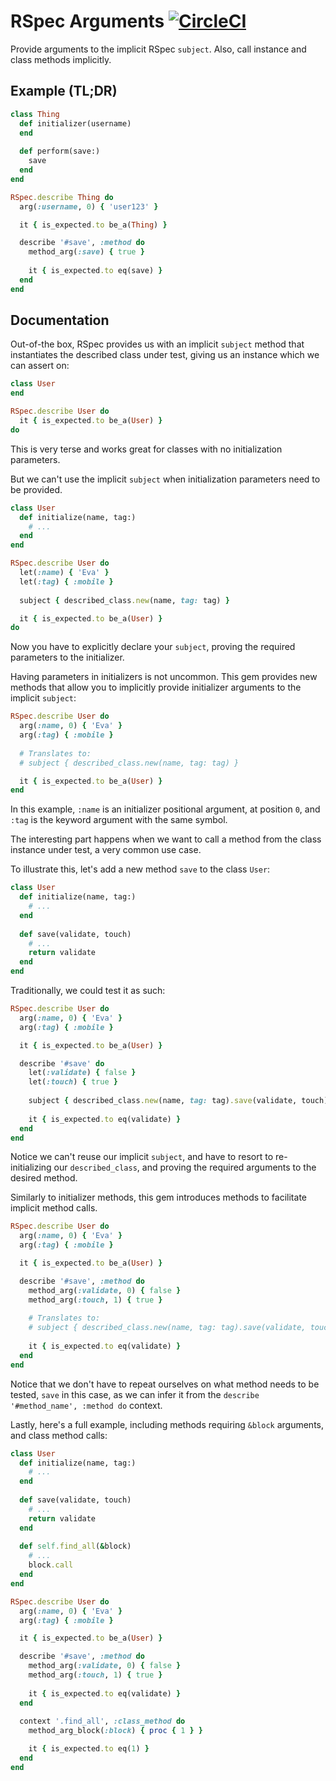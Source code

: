 # RSpec Arguments [![CircleCI](https://circleci.com/gh/wealthsimple/rspec-arguments.svg?style=svg)](https://circleci.com/gh/wealthsimple/rspec-arguments)

Provide arguments to the implicit RSpec `subject`.
Also, call instance and class methods implicitly.

## Example (TL;DR)

```ruby
class Thing
  def initializer(username)
  end
  
  def perform(save:)
    save
  end
end

RSpec.describe Thing do
  arg(:username, 0) { 'user123' }

  it { is_expected.to be_a(Thing) }

  describe '#save', :method do
    method_arg(:save) { true }
    
    it { is_expected.to eq(save) }
  end
end
```

## Documentation

Out-of-the box, RSpec provides us with an implicit `subject` method that instantiates the described class under test, giving us an instance which we can assert on:

```ruby
class User
end

RSpec.describe User do
  it { is_expected.to be_a(User) }
do
```

This is very terse and works great for classes with no initialization parameters.

But we can't use the implicit `subject` when initialization parameters need to be provided.

```ruby
class User
  def initialize(name, tag:)
    # ...
  end
end

RSpec.describe User do
  let(:name) { 'Eva' }
  let(:tag) { :mobile }
  
  subject { described_class.new(name, tag: tag) }

  it { is_expected.to be_a(User) }
do
```

Now you have to explicitly declare your `subject`, proving the required parameters to the initializer.

Having parameters in initializers is not uncommon.
This gem provides new methods that allow you to implicitly provide initializer arguments to the implicit `subject`:

```ruby
RSpec.describe User do
  arg(:name, 0) { 'Eva' }
  arg(:tag) { :mobile }
  
  # Translates to:
  # subject { described_class.new(name, tag: tag) }

  it { is_expected.to be_a(User) }
end
```

In this example, `:name` is an initializer positional argument, at position `0`, and `:tag` is the keyword argument with the same symbol.

The interesting part happens when we want to call a method from the class instance under test, a very common use case.

To illustrate this, let's add a new method `save` to the class `User`:

```ruby
class User
  def initialize(name, tag:)
    # ...
  end
  
  def save(validate, touch)
    # ...
    return validate
  end
end
```

Traditionally, we could test it as such:

```ruby
RSpec.describe User do
  arg(:name, 0) { 'Eva' }
  arg(:tag) { :mobile }

  it { is_expected.to be_a(User) }

  describe '#save' do
    let(:validate) { false }
    let(:touch) { true }
    
    subject { described_class.new(name, tag: tag).save(validate, touch) }
    
    it { is_expected.to eq(validate) }
  end
end
```

Notice we can't reuse our implicit `subject`, and have to resort to re-initializing our `described_class`, and proving the required arguments to the desired method.

Similarly to initializer methods, this gem introduces methods to facilitate implicit method calls.

```ruby
RSpec.describe User do
  arg(:name, 0) { 'Eva' }
  arg(:tag) { :mobile }

  it { is_expected.to be_a(User) }

  describe '#save', :method do
    method_arg(:validate, 0) { false }
    method_arg(:touch, 1) { true }
    
    # Translates to:
    # subject { described_class.new(name, tag: tag).save(validate, touch) }
    
    it { is_expected.to eq(validate) }
  end
end
```

Notice that we don't have to repeat ourselves on what method needs to be tested, `save` in this case, as we can infer it from the `describe '#method_name', :method do` context.

Lastly, here's a full example, including methods requiring `&block` arguments, and class method calls:

```ruby
class User
  def initialize(name, tag:)
    # ...
  end
  
  def save(validate, touch)
    # ...
    return validate
  end
  
  def self.find_all(&block)
    # ...
    block.call
  end
end
```

```ruby
RSpec.describe User do
  arg(:name, 0) { 'Eva' }
  arg(:tag) { :mobile }

  it { is_expected.to be_a(User) }

  describe '#save', :method do
    method_arg(:validate, 0) { false }
    method_arg(:touch, 1) { true }
    
    it { is_expected.to eq(validate) }
  end
  
  context '.find_all', :class_method do
    method_arg_block(:block) { proc { 1 } }

    it { is_expected.to eq(1) }
  end
end
```
